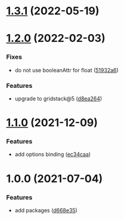 # [1.3.1](https://github.com/aurelia-ui-toolkits/aurelia-gridstack/compare/v1.2.0...v1.3.1) (2022-05-19)

# [1.2.0](https://github.com/aurelia-ui-toolkits/aurelia-gridstack/compare/v1.1.0...v1.2.0) (2022-02-03)


### Fixes

* do not use booleanAttr for float ([51932a6](https://github.com/aurelia-ui-toolkits/aurelia-gridstack/commit/7d4e2cbcec0b9700648c6f892291553b851932a6))

### Features

* upgrade to gridstack@5 ([d8ea264](https://github.com/aurelia-ui-toolkits/aurelia-gridstack/commit/d8ea264255cd15fab8b1680f536d0a05f09cd09f))



# [1.1.0](https://github.com/aurelia-ui-toolkits/aurelia-gridstack/compare/v1.0.0...v1.1.0) (2021-12-09)


### Features

* add options binding ([ec34caa](https://github.com/aurelia-ui-toolkits/aurelia-gridstack/commit/ec34caa7a29b8d63f8cea7c9a67464bdc10e39f8))



# 1.0.0 (2021-07-04)


### Features

* add packages ([d668e35](https://github.com/aurelia-ui-toolkits/aurelia-gridstack/commit/d668e35523a020df344fec248515abc1e3be5872))
